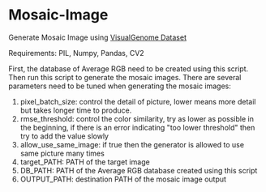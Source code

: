 # Mosaic-Image
Generate Mosaic Image using [VisualGenome Dataset](http://visualgenome.org/)

Requirements: PIL, Numpy, Pandas, CV2

First, the database of Average RGB need to be created using this script. Then run this script to generate the mosaic images. There are several parameters need to be tuned when generating the mosaic images:

1) pixel_batch_size: control the detail of picture, lower means more detail but takes longer time to produce. 
2) rmse_threshold: control the color similarity, try as lower as possible in the beginning, if there is an error indicating "too lower threshold" then try to add the value slowly
3) allow_use_same_image: if true then the generator is allowed to use same picture many times
4) target_PATH: PATH of the target image
5) DB_PATH: PATH of the Average RGB database created using this script
6) OUTPUT_PATH: destination PATH of the mosaic image output
